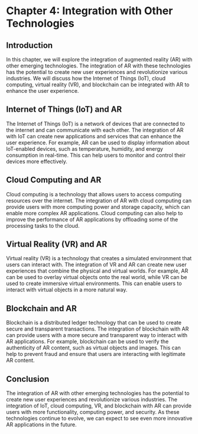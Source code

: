 Chapter 4: Integration with Other Technologies
==============================================

Introduction
------------

In this chapter, we will explore the integration of augmented reality (AR) with other emerging technologies. The integration of AR with these technologies has the potential to create new user experiences and revolutionize various industries. We will discuss how the Internet of Things (IoT), cloud computing, virtual reality (VR), and blockchain can be integrated with AR to enhance the user experience.

Internet of Things (IoT) and AR
-------------------------------

The Internet of Things (IoT) is a network of devices that are connected to the internet and can communicate with each other. The integration of AR with IoT can create new applications and services that can enhance the user experience. For example, AR can be used to display information about IoT-enabled devices, such as temperature, humidity, and energy consumption in real-time. This can help users to monitor and control their devices more effectively.

Cloud Computing and AR
----------------------

Cloud computing is a technology that allows users to access computing resources over the internet. The integration of AR with cloud computing can provide users with more computing power and storage capacity, which can enable more complex AR applications. Cloud computing can also help to improve the performance of AR applications by offloading some of the processing tasks to the cloud.

Virtual Reality (VR) and AR
---------------------------

Virtual reality (VR) is a technology that creates a simulated environment that users can interact with. The integration of VR and AR can create new user experiences that combine the physical and virtual worlds. For example, AR can be used to overlay virtual objects onto the real world, while VR can be used to create immersive virtual environments. This can enable users to interact with virtual objects in a more natural way.

Blockchain and AR
-----------------

Blockchain is a distributed ledger technology that can be used to create secure and transparent transactions. The integration of blockchain with AR can provide users with a more secure and transparent way to interact with AR applications. For example, blockchain can be used to verify the authenticity of AR content, such as virtual objects and images. This can help to prevent fraud and ensure that users are interacting with legitimate AR content.

Conclusion
----------

The integration of AR with other emerging technologies has the potential to create new user experiences and revolutionize various industries. The integration of IoT, cloud computing, VR, and blockchain with AR can provide users with more functionality, computing power, and security. As these technologies continue to evolve, we can expect to see even more innovative AR applications in the future.
